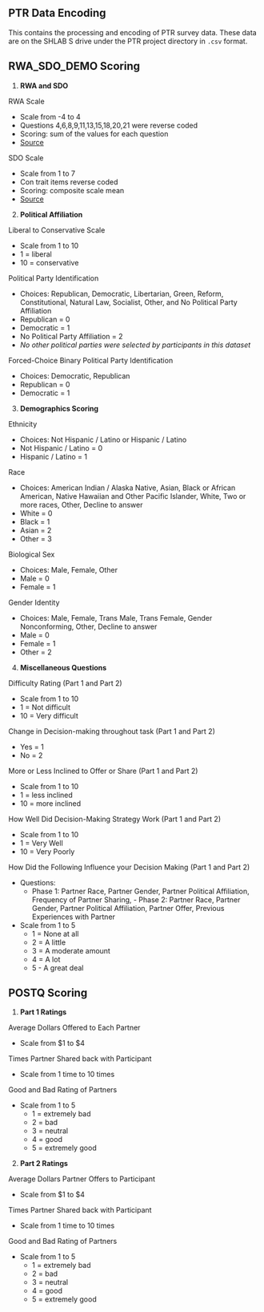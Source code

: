 ## PTR Data Encoding

This contains the processing and encoding of PTR survey data. These data are on the SHLAB S drive under the PTR project directory in `.csv` format.

## RWA_SDO_DEMO Scoring
1. **RWA and SDO**

RWA Scale
- Scale from -4 to 4
- Questions 4,6,8,9,11,13,15,18,20,21 were reverse coded
- Scoring: sum of the values for each question
- [Source](linkURLgoeshere)

SDO Scale
- Scale from 1 to 7
- Con trait items reverse coded
- Scoring: composite scale mean
- [Source](linkURLgoeshere)

2. **Political Affiliation**

Liberal to Conservative Scale
- Scale from 1 to 10
- 1 = liberal
- 10 = conservative

Political Party Identification
- Choices: Republican, Democratic, Libertarian, Green, Reform, Constitutional, Natural Law, Socialist, Other, and No Political Party Affiliation
- Republican = 0
- Democratic = 1
- No Political Party Affiliation = 2
- _No other political parties were selected by participants in this dataset_

Forced-Choice Binary Political Party Identification
- Choices: Democratic, Republican
- Republican = 0
- Democratic = 1

3. **Demographics Scoring**

Ethnicity
- Choices: Not Hispanic / Latino or Hispanic / Latino
- Not Hispanic / Latino = 0
- Hispanic / Latino = 1

Race
- Choices: American Indian / Alaska Native, Asian, Black or African American, Native Hawaiian and Other Pacific Islander, White, Two or more races, Other, Decline to answer
- White = 0
- Black = 1
- Asian = 2
- Other = 3

Biological Sex
- Choices: Male, Female, Other
- Male = 0
- Female = 1

Gender Identity
- Choices: Male, Female, Trans Male, Trans Female, Gender Nonconforming, Other, Decline to answer
- Male = 0
- Female = 1
- Other = 2

4. **Miscellaneous Questions**

Difficulty Rating (Part 1 and Part 2)
- Scale from 1 to 10
- 1 = Not difficult
- 10 = Very difficult

Change in Decision-making throughout task (Part 1 and Part 2)
- Yes = 1
- No = 2

More or Less Inclined to Offer or Share (Part 1 and Part 2)
- Scale from 1 to 10
- 1 = less inclined
- 10 = more inclined

How Well Did Decision-Making Strategy Work (Part 1 and Part 2)
- Scale from 1 to 10
- 1 = Very Well
- 10 = Very Poorly

How Did the Following Influence your Decision Making (Part 1 and Part 2)
- Questions:
  - Phase 1: Partner Race, Partner Gender, Partner Political Affiliation, Frequency of Partner Sharing, - Phase 2: Partner Race, Partner Gender, Partner Political Affiliation, Partner Offer, Previous Experiences with Partner
- Scale from 1 to 5
  - 1 = None at all
  - 2 = A little
  - 3 = A moderate amount
  - 4 = A lot
  - 5 - A great deal

## POSTQ Scoring
1. **Part 1 Ratings**

Average Dollars Offered to Each Partner
- Scale from $1 to $4

Times Partner Shared back with Participant
- Scale from 1 time to 10 times

Good and Bad Rating of Partners
- Scale from 1 to 5
  - 1 = extremely bad
  - 2 = bad
  - 3 = neutral
  - 4 = good
  - 5 = extremely good


2. **Part 2 Ratings**

Average Dollars Partner Offers to Participant
- Scale from $1 to $4

Times Partner Shared back with Participant
- Scale from 1 time to 10 times

Good and Bad Rating of Partners
- Scale from 1 to 5
  - 1 = extremely bad
  - 2 = bad
  - 3 = neutral
  - 4 = good
  - 5 = extremely good
